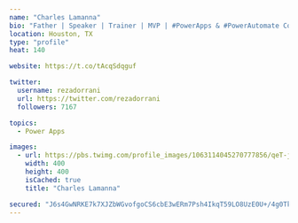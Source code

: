 ```yaml
---
name: "Charles Lamanna"
bio: "Father | Speaker | Trainer | MVP | #PowerApps & #PowerAutomate Community Super User | YouTuber Right-pointing triangle http://youtube.com/c/rezadorrani | Learn - Share - Clockwise rightwards and leftwards open circle arrows"
location: Houston, TX
type: "profile"
heat: 140

website: https://t.co/tAcqSdqguf

twitter:
  username: rezadorrani
  url: https://twitter.com/rezadorrani
  followers: 7167

topics:
  - Power Apps

images:
  - url: https://pbs.twimg.com/profile_images/1063114045270777856/qeT-jpWr_400x400.jpg
    width: 400
    height: 400
    isCached: true
    title: "Charles Lamanna"

secured: "J6s4GwNRKE7k7XJZbWGvofgoCS6cbE3wERm7Psh4IkqT59LO8UzE0U+/4g0TkWJHTJWEAP9iDLt9KCo19l9D3SYqXzdqz9DyU77OT5iTg9sk+X8aqYlLkk3YmXcVgOMEmW7D+VjeL6djEGv4KeRQdjhh3qYEKE6tEGw+mEBEKrJl4Cn4OdA3Sl1NaLxbbDIe6oRf9bCQSr53ZcwodXQgMYHiUXGgoE7dLH08e7jHYLHXRW34kYpQHmQOIfjw+bDVbLWKd3PFp5fgBV1PiSx1i7lvO99LRhJ13wv9Yh3nW1fdgcB94QD8uJ1P+VLPZbdinUJFSvIXAHAnrqSH+nGvJUN2wNHDg9mCS/cTpmSvXxTkmz6EypPF+6oQK3lQ6jRW7+pyuuZWb1xJDIa4x+tYTrKGwuanglfz8UOep9ji+3Q=;6qrKzKFi6V6uGUND/iwt4g=="
---
```


